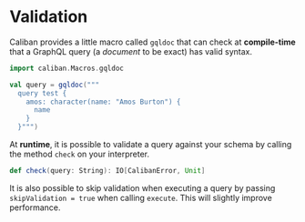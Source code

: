 # Validation
Caliban provides a little macro called `gqldoc` that can check at **compile-time** that a GraphQL query (a *document* to be exact) has valid syntax.

```scala
import caliban.Macros.gqldoc

val query = gqldoc("""
  query test {
    amos: character(name: "Amos Burton") {
      name
    }
  }""")
```

At **runtime**, it is possible to validate a query against your schema by calling the method `check` on your interpreter.

```scala
def check(query: String): IO[CalibanError, Unit]
```

It is also possible to skip validation when executing a query by passing `skipValidation = true` when calling `execute`. This will slightly improve performance.